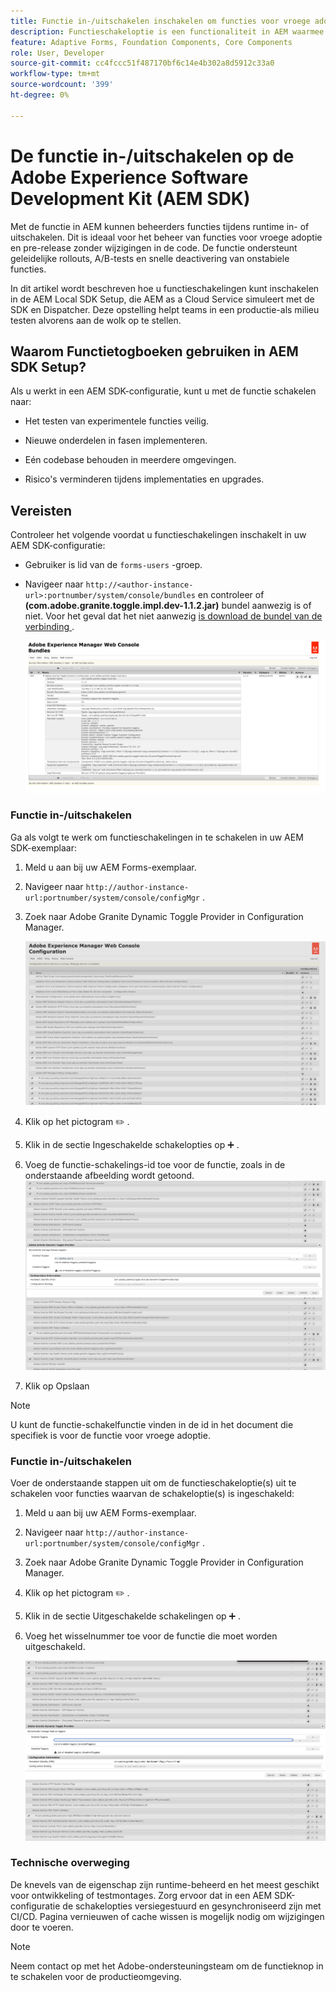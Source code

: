 ```yaml
---
title: Functie in-/uitschakelen inschakelen om functies voor vroege adoptie en pre-release te integreren
description: Functieschakeloptie is een functionaliteit in AEM waarmee beheerders nieuwe functies kunnen inschakelen in een runtimeomgeving.
feature: Adaptive Forms, Foundation Components, Core Components
role: User, Developer
source-git-commit: cc4fccc51f487170bf6c14e4b302a8d5912c33a0
workflow-type: tm+mt
source-wordcount: '399'
ht-degree: 0%

---
```


# De functie in-/uitschakelen op de Adobe Experience Software Development Kit (AEM SDK)

Met de functie in AEM kunnen beheerders functies tijdens runtime in- of uitschakelen. Dit is ideaal voor het beheer van functies voor vroege adoptie en pre-release zonder wijzigingen in de code. De functie ondersteunt geleidelijke rollouts, A/B-tests en snelle deactivering van onstabiele functies.

In dit artikel wordt beschreven hoe u functieschakelingen kunt inschakelen in de AEM Local SDK Setup, die AEM as a Cloud Service simuleert met de SDK en Dispatcher. Deze opstelling helpt teams in een productie-als milieu testen alvorens aan de wolk op te stellen.

## Waarom Functietogboeken gebruiken in AEM SDK Setup?

Als u werkt in een AEM SDK-configuratie, kunt u met de functie schakelen naar:

* Het testen van experimentele functies veilig.

* Nieuwe onderdelen in fasen implementeren.

* Eén codebase behouden in meerdere omgevingen.

* Risico&#39;s verminderen tijdens implementaties en upgrades.

## Vereisten

Controleer het volgende voordat u functieschakelingen inschakelt in uw AEM SDK-configuratie:

* Gebruiker is lid van de `forms-users` -groep.

* Navigeer naar `http://<author-instance-url>:portnumber/system/console/bundles` en controleer of **(com.adobe.granite.toggle.impl.dev-1.1.2.jar)** bundel aanwezig is of niet. Voor het geval dat het niet aanwezig [&#x200B; is download de bundel van de verbinding &#x200B;](https://experience.adobe.com/#/downloads/content/software-distribution/en/aem.html?package=/content/software-distribution/en/details.html/content/dam/aem/public/adobe/packages/cq650/hotfix/com.adobe.granite.toggle.impl.dev-1.1.2%20.jar).

  ![&#x200B; Toggle van de Eigenschap &#x200B;](/help/forms/assets/aem-web-console-bundle.png)

### Functie in-/uitschakelen

Ga als volgt te werk om functieschakelingen in te schakelen in uw AEM SDK-exemplaar:

1. Meld u aan bij uw AEM Forms-exemplaar.

1. Navigeer naar `http://author-instance-url:portnumber/system/console/configMgr` .

1. Zoek naar Adobe Granite Dynamic Toggle Provider in Configuration Manager.

   ![&#x200B; Toggle van de Eigenschap &#x200B;](/help/forms/assets/aem-web-console-confi.png)

1. Klik op het pictogram ✏️ .
1. Klik in de sectie Ingeschakelde schakelopties op ➕ .
1. Voeg de functie-schakelings-id toe voor de functie, zoals in de onderstaande afbeelding wordt getoond.
   ![&#x200B; Toggle van de Eigenschap &#x200B;](/help/forms/assets/feature-toggle.png)

1. Klik op Opslaan

>[!NOTE]
>
> U kunt de functie-schakelfunctie vinden in de id in het document die specifiek is voor de functie voor vroege adoptie.


### Functie in-/uitschakelen

Voer de onderstaande stappen uit om de functieschakeloptie(s) uit te schakelen voor functies waarvan de schakeloptie(s) is ingeschakeld:

1. Meld u aan bij uw AEM Forms-exemplaar.
1. Navigeer naar `http://author-instance-url:portnumber/system/console/configMgr` .
1. Zoek naar Adobe Granite Dynamic Toggle Provider in Configuration Manager.
1. Klik op het pictogram ✏️ .
1. Klik in de sectie Uitgeschakelde schakelingen op ➕ .
1. Voeg het wisselnummer toe voor de functie die moet worden uitgeschakeld.

   ![&#x200B; Toggle van de Eigenschap &#x200B;](/help/forms/assets/disable-toggle-feature.png)

### Technische overweging

De knevels van de eigenschap zijn runtime-beheerd en het meest geschikt voor ontwikkeling of testmontages. Zorg ervoor dat in een AEM SDK-configuratie de schakelopties versiegestuurd en gesynchroniseerd zijn met CI/CD. Pagina vernieuwen of cache wissen is mogelijk nodig om wijzigingen door te voeren.

>[!NOTE]
>
> Neem contact op met het Adobe-ondersteuningsteam om de functieknop in te schakelen voor de productieomgeving.

